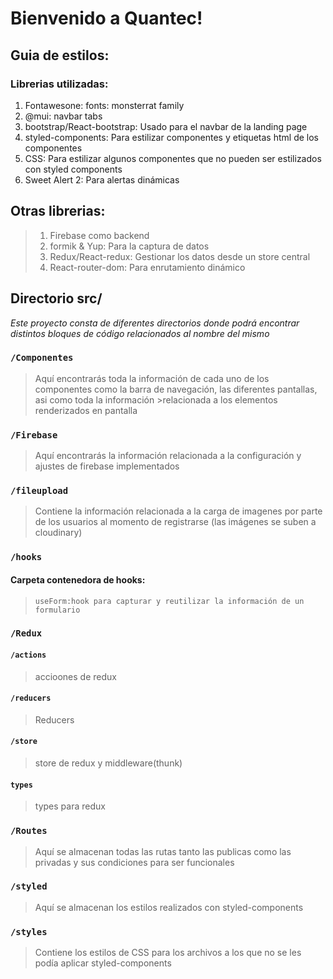 # Bienvenido a Quantec!

## Guia de estilos:
### Librerias utilizadas:
1. Fontawesone: fonts: monsterrat family
2. @mui: navbar tabs
3. bootstrap/React-bootstrap: Usado para el navbar de la landing page
4. styled-components: Para estilizar componentes y etiquetas html de los componentes
5. CSS: Para estilizar algunos componentes que no pueden ser estilizados con styled components
6. Sweet Alert 2: Para alertas dinámicas
## Otras librerias:
> 1. Firebase como backend
> 2. formik & Yup: Para la captura de datos
> 3. Redux/React-redux: Gestionar los datos desde un store central
> 4. React-router-dom: Para enrutamiento dinámico


## Directorio src/

*Este proyecto consta de diferentes directorios donde podrá encontrar distintos bloques de código relacionados al nombre del mismo*

### `/Componentes`

>Aquí encontrarás toda la información de cada uno de los componentes como la barra de navegación, las diferentes pantallas, asi como toda la información >relacionada a los elementos renderizados en pantalla

### `/Firebase`
>Aquí encontrarás la información relacionada a la configuración y ajustes de firebase implementados

### `/fileupload`

>Contiene la información relacionada a la carga de imagenes por parte de los usuarios al momento de registrarse (las imágenes se suben a cloudinary)
### `/hooks`
#### Carpeta contenedora de hooks:
>`useForm:hook para capturar y reutilizar la información de un formulario`
### `/Redux`
#### `/actions`
> accioones de redux
#### `/reducers`
> Reducers 
#### `/store`
> store de redux y middleware(thunk)

#### `types`
>types para redux
### `/Routes`
> Aquí se almacenan todas las rutas tanto las publicas como las privadas y sus condiciones para ser funcionales
### `/styled`
> Aquí se almacenan los estilos realizados con styled-components
### `/styles`
> Contiene los estilos de CSS para los archivos a los que no se les podía aplicar styled-components
 
